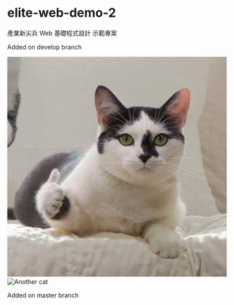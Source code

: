# elite-web-demo-2

產業新尖兵 Web 基礎程式設計 示範專案

Added on develop branch

![Cat](./image/cat.jpg)
![Another cat](https://i.imgur.com/9wGJWa0.png)

Added on master branch
